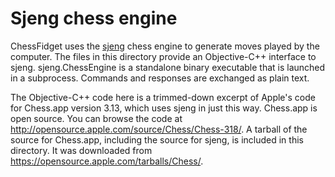 # Sjeng chess engine

ChessFidget uses the [sjeng](https://sjeng.org/) chess engine to generate moves played by the computer.  The files in this directory provide an Objective-C++ interface to sjeng.  sjeng.ChessEngine is a standalone binary executable that is launched in a subprocess.  Commands and responses are exchanged as plain text.

The Objective-C++ code here is a trimmed-down excerpt of Apple's code for Chess.app version 3.13, which uses sjeng in just this way.  Chess.app is open source.  You can browse the code at <http://opensource.apple.com/source/Chess/Chess-318/>.  A tarball of the source for Chess.app, including the source for sjeng, is included in this directory.  It was downloaded from <https://opensource.apple.com/tarballs/Chess/>.

